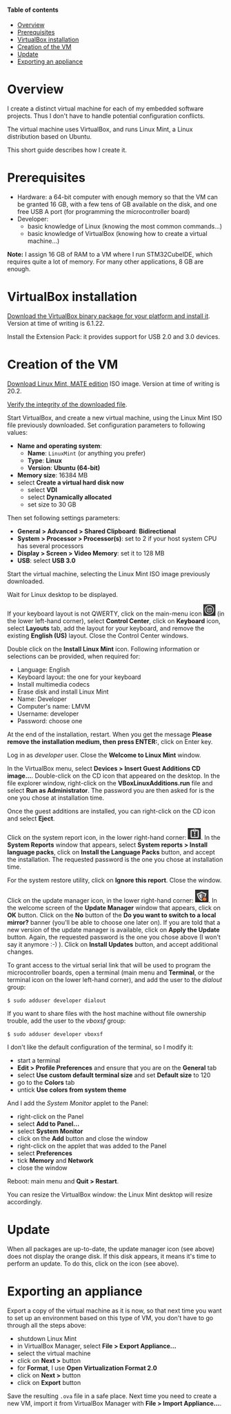 #### Table of contents

* [Overview](#overview)
* [Prerequisites](#prerequisites)
* [VirtualBox installation](#virtualboxInstallation)
* [Creation of the VM](#creationOfTheVm)
* [Update](#update)
* [Exporting an appliance](#exportingAnAppliance)

<a name="overview"></a>
# Overview

I create a distinct virtual machine for each of my embedded software projects. Thus I don't have to handle potential configuration conflicts.

The virtual machine uses VirtualBox, and runs Linux Mint, a Linux distribution based on Ubuntu.

This short guide describes how I create it.

<a name="prerequisites"></a>
# Prerequisites

* Hardware: a 64-bit computer with enough memory so that the VM can be granted 16 GB, with a few tens of GB available on the disk, and one free USB A port (for programming the microcontroller board)
* Developer: 
  * basic knowledge of Linux (knowing the most common commands...)
  * basic knowledge of VirtualBox (knowing how to create a virtual machine...)

**Note:** I assign 16 GB of RAM to a VM where I run STM32CubeIDE, which requires quite a lot of memory. For many other applications, 8 GB are enough.

<a name="virtualboxInstallation"></a>
# VirtualBox installation

[Download the VirtualBox binary package for your platform and install it](https://www.virtualbox.org/wiki/Downloads). Version at time of writing is 6.1.22.

Install the Extension Pack: it provides support for USB 2.0 and 3.0 devices.

<a name="creationOfTheVm"></a>
# Creation of the VM

[Download Linux Mint, MATE edition](https://linuxmint.com/download.php) ISO image. Version at time of writing is 20.2.

[Verify the integrity of the downloaded file](https://linuxmint.com/verify.php).

Start VirtualBox, and create a new virtual machine, using the Linux Mint ISO file previously downloaded. Set configuration parameters to following values:
* **Name and operating system**:
  * **Name**: `LinuxMint` (or anything you prefer)
  * **Type**: **Linux**
  * **Version**: **Ubuntu (64-bit)**
* **Memory size**: 16384 MB
* select **Create a virtual hard disk now**
  * select **VDI**
  * select **Dynamically allocated**
  * set size to 30 GB

Then set following settings parameters:
* **General > Advanced > Shared Clipboard**: **Bidirectional**
* **System > Processor > Processor(s)**: set to 2 if your host system CPU has several processors
* **Display > Screen > Video Memory**: set it to 128 MB
* **USB**: select **USB 3.0**

Start the virtual machine, selecting the Linux Mint ISO image previously downloaded.

Wait for Linux desktop to be displayed.

If your keyboard layout is not QWERTY, click on the main-menu icon ![icon](images/linuxMintMenuIcon.png) (in the lower left-hand corner), select **Control Center**, click on **Keyboard** icon, select **Layouts** tab, add the layout for your keyboard, and remove the existing **English (US)** layout. Close the Control Center windows.

Double click on the **Install Linux Mint** icon. Following information or selections can be provided, when required for:
* Language: English
* Keyboard layout: the one for your keyboard
* Install multimedia codecs
* Erase disk and install Linux Mint
* Name: Developer
* Computer's name: LMVM
* Username: developer
* Password: choose one

At the end of the installation, restart. When you get the message **Please remove the installation medium, then press ENTER:**, click on Enter key.

Log in as *developer* user. Close the **Welcome to Linux Mint** window.

In the VirtualBox menu, select **Devices > Insert Guest Additions CD image...**. Double-click on the CD icon that appeared on the desktop. In the file explorer window, right-click on the **VBoxLinuxAdditions.run** file and select **Run as Administrator**. The password you are then asked for is the one you chose at installation time.

Once the guest additions are installed, you can right-click on the CD icon and select **Eject**.

Click on the system report icon, in the lower right-hand corner: ![icon](images/systemReportIcon.png). In the **System Reports** window that appears, select **System reports > Install language packs**, click on **Install the Language Packs** button, and accept the installation. The requested password is the one you chose at installation time.

For the system restore utility, click on **Ignore this report**. Close the window.

Click on the update manager icon, in the lower right-hand corner: ![icon](images/updateManagerIcon.png). In the welcome screen of the **Update Manager** window that appears, click on **OK** button. Click on the **No** button of the **Do you want to switch to a local mirror?** banner (you'll be able to choose one later on). If you are told that a new version of the update manager is available, click on **Apply the Update** button. Again, the requested password is the one you chose above (I won't say it anymore :-) ). Click on **Install Updates** button, and accept additional changes.

To grant access to the virtual serial link that will be used to program the microcontroller boards, open a terminal (main menu and **Terminal**, or the terminal icon on the lower left-hand corner), and add the user to the *dialout* group:

```shell
$ sudo adduser developer dialout
```

If you want to share files with the host machine without file ownership trouble, add the user to the *vboxsf* group:

```shell
$ sudo adduser developer vboxsf
```

I don't like the default configuration of the terminal, so I modify it:
* start a terminal
* **Edit > Profile Preferences** and ensure that you are on the **General** tab
* select **Use custom default terminal size** and set **Default size** to 120
* go to the **Colors** tab
* untick **Use colors from system theme**

And I add the *System Monitor* applet to the Panel:
* right-click on the Panel
* select **Add to Panel...**
* select **System Monitor**
* click on the **Add** button and close the window
* right-click on the applet that was added to the Panel
* select **Preferences**
* tick **Memory** and **Network**
* close the window

Reboot: main menu and **Quit > Restart**.

You can resize the VirtualBox window: the Linux Mint desktop will resize accordingly.

<a name="update"></a>
# Update

When all packages are up-to-date, the update manager icon (see above) does not display the orange disk. If this disk appears, it means it's time to perform an update. To do this, click on the icon (see above).

<a name="exportingAnAppliance"></a>
# Exporting an appliance

Export a copy of the virtual machine as it is now, so that next time you want to set up an environment based on this type of VM, you don't have to go through all the steps above:
* shutdown Linux Mint
* in VirtualBox Manager, select **File > Export Appliance...**
* select the virtual machine
* click on **Next >** button
* for **Format**, I use **Open Virtualization Format 2.0**
* click on **Next >** button
* click on **Export** button

Save the resulting `.ova` file in a safe place. Next time you need to create a new VM, import it from VirtualBox Manager with **File > Import Appliance...**.